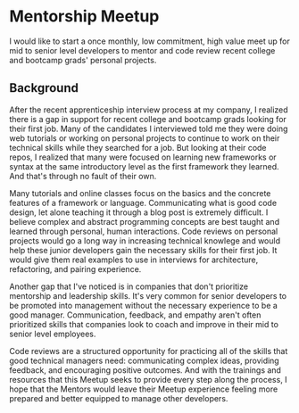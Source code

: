# Mentorship Meetup

I would like to start a once monthly, low commitment, high value meet up for mid to senior level developers to mentor and code review recent college and bootcamp grads' personal projects.

## Background

After the recent apprenticeship interview process at my company, I realized there is a gap in support for recent college and bootcamp grads looking for their first job. Many of the candidates I interviewed told me they were doing web tutorials or working on personal projects to continue to work on their technical skills while they searched for a job. But looking at their code repos, I realized that many were focused on learning new frameworks or syntax at the same introductory level as the first framework they learned. And that's through no fault of their own.

Many tutorials and online classes focus on the basics and the concrete features of a framework or language. Communicating what is good code design, let alone teaching it through a blog post is extremely difficult. I believe complex and abstract programming concepts are best taught and learned through personal, human interactions. Code reviews on personal projects would go a long way in increasing technical knowlege and would help these junior developers gain the necessary skills for their first job. It would give them real examples to use in interviews for architecture, refactoring, and pairing experience.

Another gap that I've noticed is in companies that don't prioritize mentorship and leadership skills. It's very common for senior developers to be promoted into management without the necessary experience to be a good manager. Communication, feedback, and empathy aren't often prioritized skills that companies look to coach and improve in their mid to senior level employees.

Code reviews are a structured opportunity for practicing all of the skills that good technical managers need: communicating complex ideas, providing feedback, and encouraging positive outcomes. And with the trainings and resources that this Meetup seeks to provide every step along the process, I hope that the Mentors would leave their Meetup experience feeling more prepared and better equipped to manage other developers.
